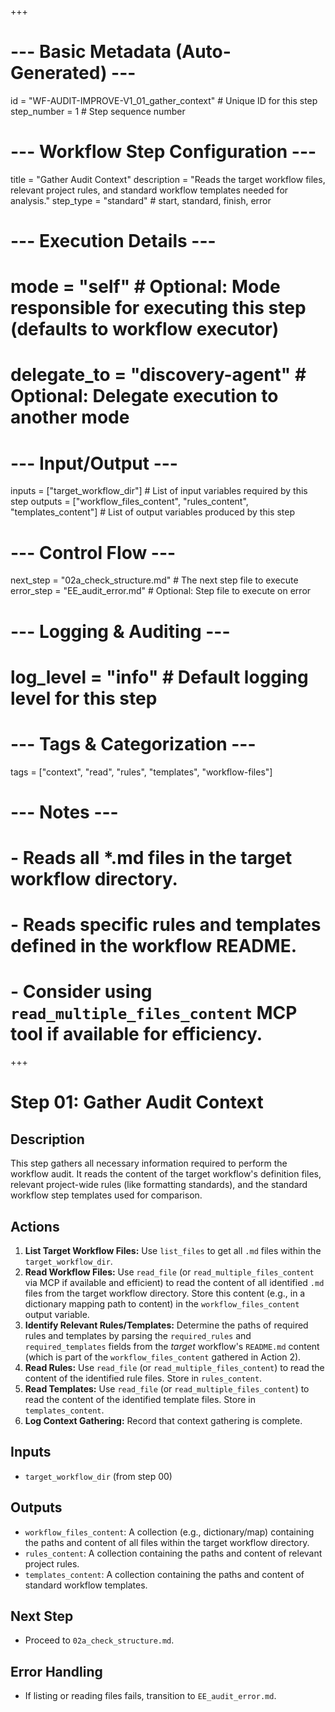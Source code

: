 +++
# --- Basic Metadata (Auto-Generated) ---
id = "WF-AUDIT-IMPROVE-V1_01_gather_context" # Unique ID for this step
step_number = 1 # Step sequence number
# --- Workflow Step Configuration ---
title = "Gather Audit Context"
description = "Reads the target workflow files, relevant project rules, and standard workflow templates needed for analysis."
step_type = "standard" # start, standard, finish, error
# --- Execution Details ---
# mode = "self" # Optional: Mode responsible for executing this step (defaults to workflow executor)
# delegate_to = "discovery-agent" # Optional: Delegate execution to another mode
# --- Input/Output ---
inputs = ["target_workflow_dir"] # List of input variables required by this step
outputs = ["workflow_files_content", "rules_content", "templates_content"] # List of output variables produced by this step
# --- Control Flow ---
next_step = "02a_check_structure.md" # The next step file to execute
error_step = "EE_audit_error.md" # Optional: Step file to execute on error
# --- Logging & Auditing ---
# log_level = "info" # Default logging level for this step
# --- Tags & Categorization ---
tags = ["context", "read", "rules", "templates", "workflow-files"]
# --- Notes ---
# - Reads all *.md files in the target workflow directory.
# - Reads specific rules and templates defined in the workflow README.
# - Consider using `read_multiple_files_content` MCP tool if available for efficiency.
+++

# Step 01: Gather Audit Context

## Description

This step gathers all necessary information required to perform the workflow audit. It reads the content of the target workflow's definition files, relevant project-wide rules (like formatting standards), and the standard workflow step templates used for comparison.

## Actions

1.  **List Target Workflow Files:** Use `list_files` to get all `.md` files within the `target_workflow_dir`.
2.  **Read Workflow Files:** Use `read_file` (or `read_multiple_files_content` via MCP if available and efficient) to read the content of all identified `.md` files from the target workflow directory. Store this content (e.g., in a dictionary mapping path to content) in the `workflow_files_content` output variable.
3.  **Identify Relevant Rules/Templates:** Determine the paths of required rules and templates by parsing the `required_rules` and `required_templates` fields from the *target* workflow's `README.md` content (which is part of the `workflow_files_content` gathered in Action 2).
4.  **Read Rules:** Use `read_file` (or `read_multiple_files_content`) to read the content of the identified rule files. Store in `rules_content`.
5.  **Read Templates:** Use `read_file` (or `read_multiple_files_content`) to read the content of the identified template files. Store in `templates_content`.
6.  **Log Context Gathering:** Record that context gathering is complete.

## Inputs

*   `target_workflow_dir` (from step 00)

## Outputs

*   `workflow_files_content`: A collection (e.g., dictionary/map) containing the paths and content of all files within the target workflow directory.
*   `rules_content`: A collection containing the paths and content of relevant project rules.
*   `templates_content`: A collection containing the paths and content of standard workflow templates.

## Next Step

*   Proceed to `02a_check_structure.md`.

## Error Handling

*   If listing or reading files fails, transition to `EE_audit_error.md`.